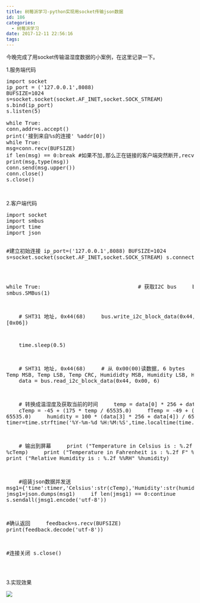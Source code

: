 ```yaml
---
title: 树莓派学习-python实现用socket传输json数据
id: 186
categories:
  - 树莓派学习
date: 2017-12-11 22:56:16
tags:
---
```


今晚完成了用socket传输温湿度数据的小案例，在这里记录一下。

1.服务端代码
<pre class="lang:default decode:true " title="服务端代码">import socket
ip_port = ('127.0.0.1',8088) 
BUFSIZE=1024
s=socket.socket(socket.AF_INET,socket.SOCK_STREAM) 
s.bind(ip_port) 
s.listen(5)

while True: 
conn,addr=s.accept() 
print('接到来自%s的连接' %addr[0])
while True: 
msg=conn.recv(BUFSIZE) 
if len(msg) == 0:break #如果不加,那么正在链接的客户端突然断开,recv便不再阻塞,死循环发生
print(msg,type(msg))
conn.send(msg.upper()) 
conn.close() 
s.close()</pre>
&nbsp;

2.客户端代码
<div>
<pre class="lang:default decode:true  " title="客户端代码">import socket
import smbus
import time
import json

#建立初始连接
ip_port=('127.0.0.1',8088)
BUFSIZE=1024
s=socket.socket(socket.AF_INET,socket.SOCK_STREAM)
s.connect_ex(ip_port)           

while True:                          
    # 获取I2C bus
    bus = smbus.SMBus(1)

    # SHT31 地址, 0x44(68)
    bus.write_i2c_block_data(0x44, 0x2C, [0x06])

    time.sleep(0.5)

    # SHT31 地址, 0x44(68)
    # 从 0x00(00)读数据, 6 bytes
    # Temp MSB, Temp LSB, Temp CRC, Humididty MSB, Humidity LSB, Humidity CRC
    data = bus.read_i2c_block_data(0x44, 0x00, 6)

    # 转换成温湿度及获取当前的时间
    temp = data[0] * 256 + data[1]
    cTemp = -45 + (175 * temp / 65535.0)
    fTemp = -49 + (315 * temp / 65535.0)
    humidity = 100 * (data[3] * 256 + data[4]) / 65535.0
    timer=time.strftime('%Y-%m-%d %H:%M:%S',time.localtime(time.time()))

    # 输出到屏幕
    print ("Temperature in Celsius is : %.2f C" %cTemp)
    print ("Temperature in Fahrenheit is : %.2f F" %fTemp)
    print ("Relative Humidity is : %.2f %%RH" %humidity)

    #组装json数据并发送 
    msg1={'time':timer,'Celsius':str(cTemp),'Humidity':str(humidity)}
    jmsg1=json.dumps(msg1)
    if len(jmsg1) == 0:continue
    s.sendall(jmsg1.encode('utf-8'))         

#确认返回
    feedback=s.recv(BUFSIZE)                         
    print(feedback.decode('utf-8'))

#连接关闭
s.close()</pre>

&nbsp;

</div>
3.实现效果

![](http://www.xiajunyi.com/wp-content/uploads/2017/12/捕获3-300x133.png)